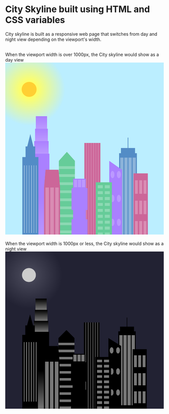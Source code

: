 # City Skyline built using HTML and CSS variables

City skyline is built as a responsive web page that switches from day and night view depending on the viewport's width.
<br><br>

When the viewport width is over 1000px, the City skyline would show as a day view
<br>
<img src="https://raw.githubusercontent.com/dhannywi/freecodecamp/main/ResponsiveWebDesign/city-skyline-css/morning-skyline-over1000px.png" alt="day-view">
<br><br>
When the viewport width is 1000px or less, the City skyline would show as a night view
<br>
<img src="https://raw.githubusercontent.com/dhannywi/freecodecamp/main/ResponsiveWebDesign/city-skyline-css/night-skyline-max1000px.png" alt="night-view">
